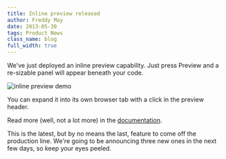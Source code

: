 ```yaml
---
title: Inline preview released
author: Freddy May
date: 2013-05-30
tags: Product News
class_name: blog
full_width: true
---
```


We've just deployed an inline preview capability. Just press Preview and a re-sizable panel will appear beneath your code.

![inline preview demo](blog/preview-demo.png)

You can expand it into its own browser tab with a click in the preview header.

Read more (well, not a lot more) in the [documentation](/docs/ide/ide-general/inline-preview/).

This is the latest, but by no means the last, feature to come off the production line. We're going to be announcing three new ones in the next few days, so keep your eyes peeled.
